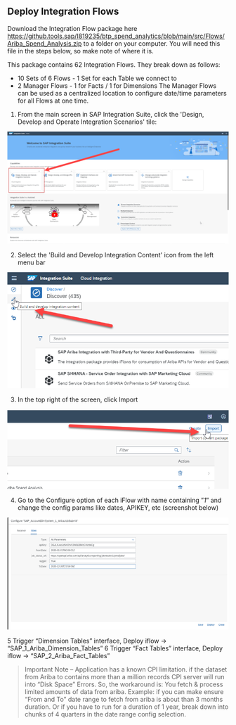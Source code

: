 ## Deploy Integration Flows

Download the Integration Flow package here https://github.tools.sap/I819235/btp_spend_analytics/blob/main/src/Flows/Ariba_Spend_Analysis.zip to a folder on your computer.  You will need this file in the steps below, so make note of where it is.

This package contains 62 Integration Flows.  They break down as follows:

- 10 Sets of 6 Flows - 1 Set for each Table we connect to
- 2 Manager Flows - 1 for Facts / 1 for Dimensions
The Manager Flows can be used as a centralized location to configure date/time parameters for all Flows at one time.

 

1. From the main screen in SAP Integration Suite, click the 'Design, Develop and Operate Integration Scenarios' tile:  

![alt text](/Tutorial/images/ISuite_Import1.png)

2. Select the 'Build and Develop Integration Content' icon from the left menu bar  

![alt text](/Tutorial/images/ISuite_Import2.png)

3. In the top right of the screen, click Import  

![alt text](/Tutorial/images/ISuite_Import3.png)

4. Go to the Configure option of each iFlow with name containing ”_1_” and change the config params like dates, APIKEY, etc (screenshot below)
 
![alt text](/Tutorial/images/CISLane_DeployIFLOW2.png)
 

5 Trigger “Dimension Tables” interface, Deploy iflow -> “SAP_1_Ariba_Dimension_Tables”
6 Trigger “Fact Tables” interface, Deploy iflow -> “SAP_2_Ariba_Fact_Tables” 
 

> Important Note – Application has a known CPI limitation.  if the dataset from Ariba to contains more than a million records CPI server will run into “Disk Space” Errors.  So, the workaround is: You fetch & process limited amounts of data from ariba. Example: if you can make ensure “From and To” date range to fetch from ariba is about than 3 months duration.  Or if you have to run for a duration of 1 year, break down into chunks of 4 quarters in the date range config selection.
